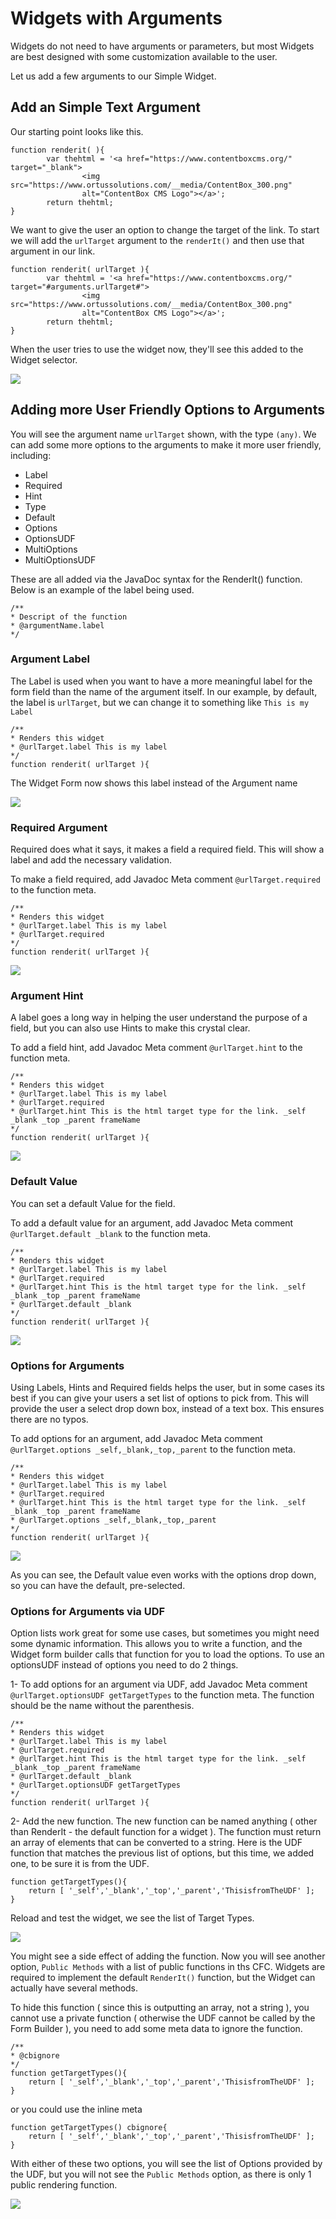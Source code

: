 # Widgets with Arguments

Widgets do not need to have arguments or parameters, but most Widgets are best designed with some customization available to the user. 

Let us add a few arguments to our Simple Widget.

## Add an Simple Text Argument

Our starting point looks like this.

```
function renderit( ){
		var thehtml = '<a href="https://www.contentboxcms.org/" target="_blank">
				<img src="https://www.ortussolutions.com/__media/ContentBox_300.png" 
				alt="ContentBox CMS Logo"></a>';
		return thehtml;
}
```	

We want to give the user an option to change the target of the link. To start we will add the `urlTarget` argument to the `renderIt()` and then use that argument in our link.

```
function renderit( urlTarget ){
		var thehtml = '<a href="https://www.contentboxcms.org/" target="#arguments.urlTarget#">
				<img src="https://www.ortussolutions.com/__media/ContentBox_300.png" 
				alt="ContentBox CMS Logo"></a>';
		return thehtml;
}
```	

When the user tries to use the widget now, they'll see this added to the Widget selector.

![](/assets/cb_widget_argument.text1.jpg)

## Adding more User Friendly Options to Arguments

You will see the argument name `urlTarget` shown, with the type `(any)`. We can add some more options to the arguments to make it more user friendly, including: 

- Label
- Required
- Hint
- Type
- Default
- Options
- OptionsUDF
- MultiOptions
- MultiOptionsUDF

These are all added via the JavaDoc syntax for the RenderIt() function. Below is an example of the label being used.

```
/**
* Descript of the function
* @argumentName.label
*/
```

### Argument Label

The Label is used when you want to have a more meaningful label for the form field than the name of the argument itself. In our example, by default, the label is `urlTarget`, but we can change it to something like `This is my Label`

```
/**
* Renders this widget
* @urlTarget.label This is my label 
*/
function renderit( urlTarget ){
```	

The Widget Form now shows this label instead of the Argument name

![](/assets/cb_widget_argument_label.jpg)

### Required Argument

Required does what it says, it makes a field a required field. This will show a label and add the necessary validation. 

To make a field required, add Javadoc Meta comment `@urlTarget.required` to the function meta.

```
/**
* Renders this widget
* @urlTarget.label This is my label 
* @urlTarget.required
*/
function renderit( urlTarget ){
```

![](/assets/cb_widget_argument_required.jpg)

### Argument Hint

A label goes a long way in helping the user understand the purpose of a field, but you can also use Hints to make this crystal clear. 

To add a field hint, add Javadoc Meta comment `@urlTarget.hint` to the function meta.

```
/**
* Renders this widget
* @urlTarget.label This is my label 
* @urlTarget.required
* @urlTarget.hint This is the html target type for the link. _self _blank _top _parent frameName
*/
function renderit( urlTarget ){
```	

![](/assets/cb_widget_argument_hint.jpg)

### Default Value 

You can set a default Value for the field. 

To add a default value for an argument, add Javadoc Meta comment `@urlTarget.default _blank` to the function meta.

```
/**
* Renders this widget
* @urlTarget.label This is my label 
* @urlTarget.required
* @urlTarget.hint This is the html target type for the link. _self _blank _top _parent frameName
* @urlTarget.default _blank
*/
function renderit( urlTarget ){
```

![](/assets/cb_widget_argument_default.jpg)

### Options for Arguments

Using Labels, Hints and Required fields helps the user, but in some cases its best if you can give your users a set list of options to pick from. This will provide the user a select drop down box, instead of a text box. This ensures there are no typos. 

To add options for an argument, add Javadoc Meta comment `@urlTarget.options _self,_blank,_top,_parent` to the function meta.

```
/**
* Renders this widget
* @urlTarget.label This is my label 
* @urlTarget.required
* @urlTarget.hint This is the html target type for the link. _self _blank _top _parent frameName
* @urlTarget.options _self,_blank,_top,_parent
*/
function renderit( urlTarget ){
```

![](/assets/cb_widget_argument_options.jpg)

As you can see, the Default value even works with the options drop down, so you can have the default, pre-selected.

### Options for Arguments via UDF

Option lists work great for some use cases, but sometimes you might need some dynamic information. This allows you to write a function, and the Widget form builder calls that function for you to load the options. To use an optionsUDF instead of options you need to do 2 things.

1- To add options for an argument via UDF, add Javadoc Meta comment `@urlTarget.optionsUDF getTargetTypes` to the function meta. The function should be the name without the parenthesis.

```
/**
* Renders this widget
* @urlTarget.label This is my label 
* @urlTarget.required
* @urlTarget.hint This is the html target type for the link. _self _blank _top _parent frameName
* @urlTarget.default _blank
* @urlTarget.optionsUDF getTargetTypes
*/
function renderit( urlTarget ){
```

2- Add the new function. The new function can be named anything ( other than RenderIt - the default function for a widget ). The function must return an array of elements that can be converted to a string. Here is the UDF function that matches the previous list of options, but this time, we added one, to be sure it is from the UDF.

```
function getTargetTypes(){
	return [ '_self','_blank','_top','_parent','ThisisfromTheUDF' ];
}
```

Reload and test the widget, we see the list of Target Types. 

![](/assets/cb_widget_argument_optionsUDF.jpg)

You might see a side effect of adding the function. Now you will see another option, `Public Methods` with a list of public functions in ths CFC. Widgets are required to implement the default `RenderIt()` function, but the Widget can actually have several methods. 

To hide this function ( since this is outputting an array, not a string ), you cannot use a private function ( otherwise the UDF cannot be called by the Form Builder ), you need to add some meta data to ignore the function.

```
/**
* @cbignore
*/
function getTargetTypes(){
	return [ '_self','_blank','_top','_parent','ThisisfromTheUDF' ];
}
```	

or you could use the inline meta

```
function getTargetTypes() cbignore{
	return [ '_self','_blank','_top','_parent','ThisisfromTheUDF' ];
}
```	

With either of these two options, you will see the list of Options provided by the UDF, but you will not see the `Public Methods` option, as there is only 1 public rendering function.

![](/assets/cb_widget_argument_optionsUDF_fixed.jpg)






